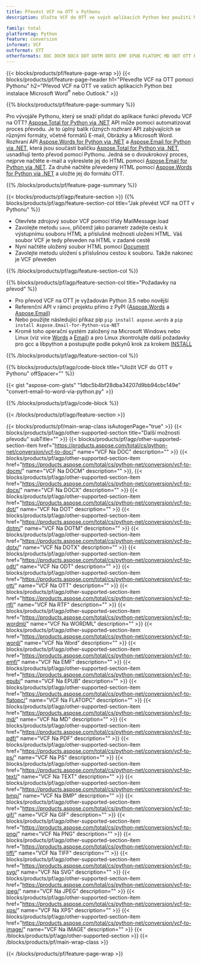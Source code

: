 ```yaml
---
title: Převést VCF na OTT v Pythonu
description: Uložte VCF do OTT ve svých aplikacích Python bez použití Microsoft Outlook nebo Word 

family: total
platformtag: Python
feature: conversion
informat: VCF
outformat: OTT
otherformats: DOC DOCM DOCX DOT DOTM DOTX EMF EPUB FLATOPC MD ODT OTT PCL PDF PS RTF TEXT WORD WORDML BMP GIF IMAGE JPEG TIFF PNG SVG XPS
---
```

{{< blocks/products/pf/feature-page-wrap >}}
{{< blocks/products/pf/feature-page-header h1="Převeďte VCF na OTT pomocí Pythonu" h2="Převod VCF na OTT ve vašich aplikacích Python bez instalace Microsoft Word<sup>&reg;</sup> nebo Outlook." >}}

{{% blocks/products/pf/feature-page-summary %}}

Pro vývojáře Pythonu, který se snaží přidat do aplikace funkci převodu VCF na OTT? [Aspose.Total for Python via .NET](https://products.aspose.com/total/python-net/) API může pomoci automatizovat proces převodu. Je to úplný balík různých rozhraní API zabývajících se různými formáty, včetně formátů E-mail, Obrázky a Microsoft Word. Rozhraní API [Aspose.Words for Python via .NET](https://products.aspose.com/words/python-net/) a [Aspose.Email for Python via .NET](https://products.aspose.com/email/python-net/), která jsou součástí balíčku [Aspose.Total for Python via .NET](https://products.aspose.com/total/python-net/), usnadňují tento převod pomocí Pythonu. Jedná se o dvoukrokový proces, nejprve načtěte e-mail a vykreslete jej do HTML pomocí [Aspose.Email for Python via .NET](https://products.aspose.com/email/python-net/). Za druhé načtěte převedený HTML pomocí [Aspose.Words for Python via .NET](https://products.aspose.com/words/python-net/) a uložte jej do formátu OTT.

{{% /blocks/products/pf/feature-page-summary %}}

{{< blocks/products/pf/agp/feature-section >}}
{{% blocks/products/pf/agp/feature-section-col title="Jak převést VCF na OTT v Pythonu" %}}

- Otevřete zdrojový soubor VCF pomocí třídy MailMessage.load
- Zavolejte metodu `save`, přičemž jako parametr zadejte cestu k výstupnímu souboru HTML a příslušné možnosti uložení HTML. Váš soubor VCF je tedy převeden na HTML v zadané cestě
- Nyní načtěte uložený soubor HTML pomocí [Document](https://reference.aspose.com/words/python-net/aspose.words/document/)
- Zavolejte metodu uložení s příslušnou cestou k souboru. Takže nakonec je VCF převeden

{{% /blocks/products/pf/agp/feature-section-col %}}

{{% blocks/products/pf/agp/feature-section-col title="Požadavky na převod" %}}

- Pro převod VCF na OTT je vyžadován Python 3.5 nebo novější
- Referenční API v rámci projektu přímo z PyPI ([Aspose.Words](https://pypi.org/project/aspose-words/) a [Aspose.Email](https://pypi.org/project/Aspose.Email-for-Python-via-NET/))
- Nebo použijte následující příkaz pip ```pip install aspose.words``` a ```pip install Aspose.Email-for-Python-via-NET``` 
- Kromě toho operační systém založený na Microsoft Windows nebo Linux (viz více [Words](https://docs.aspose.com/words/python-net/system-requirements/) a [Email](https://docs.aspose.com/email/python-net/system-requirements/)) a pro Linux zkontrolujte další požadavky pro gcc a libpython a postupujte podle pokynů krok za krokem [INSTALL](https://docs.aspose.com/words/python-net/installation/)
 

{{% /blocks/products/pf/agp/feature-section-col %}}

{{% blocks/products/pf/agp/code-block title="Uložit VCF do OTT v Pythonu" offSpacer="" %}}

{{< gist "aspose-com-gists" "1dbc5b4bf28dba34207d9bb94cbc149e" "convert-email-to-word-via-python.py" >}}

{{% /blocks/products/pf/agp/code-block %}}

{{< /blocks/products/pf/agp/feature-section >}}

{{< blocks/products/pf/main-wrap-class isAutogenPage="true" >}}
{{< blocks/products/pf/agp/other-supported-section title="Další možnosti převodu" subTitle="" >}}
{{< blocks/products/pf/agp/other-supported-section-item href="https://products.aspose.com/total/cs/python-net/conversion/vcf-to-doc/" name="VCF Na DOC" description="" >}}
{{< blocks/products/pf/agp/other-supported-section-item href="https://products.aspose.com/total/cs/python-net/conversion/vcf-to-docm/" name="VCF Na DOCM" description="" >}},
{{< blocks/products/pf/agp/other-supported-section-item href="https://products.aspose.com/total/cs/python-net/conversion/vcf-to-docx/" name="VCF Na DOCX" description="" >}}
{{< blocks/products/pf/agp/other-supported-section-item href="https://products.aspose.com/total/cs/python-net/conversion/vcf-to-dot/" name="VCF Na DOT" description="" >}}
{{< blocks/products/pf/agp/other-supported-section-item href="https://products.aspose.com/total/cs/python-net/conversion/vcf-to-dotm/" name="VCF Na DOTM" description="" >}}
{{< blocks/products/pf/agp/other-supported-section-item href="https://products.aspose.com/total/cs/python-net/conversion/vcf-to-dotx/" name="VCF Na DOTX" description="" >}}
{{< blocks/products/pf/agp/other-supported-section-item href="https://products.aspose.com/total/cs/python-net/conversion/vcf-to-odt/" name="VCF Na ODT" description="" >}}
{{< blocks/products/pf/agp/other-supported-section-item href="https://products.aspose.com/total/cs/python-net/conversion/vcf-to-ott/" name="VCF Na OTT" description="" >}}
{{< blocks/products/pf/agp/other-supported-section-item href="https://products.aspose.com/total/cs/python-net/conversion/vcf-to-rtf/" name="VCF Na RTF" description="" >}}
{{< blocks/products/pf/agp/other-supported-section-item href="https://products.aspose.com/total/cs/python-net/conversion/vcf-to-wordml/" name="VCF Na WORDML" description="" >}}
{{< blocks/products/pf/agp/other-supported-section-item href="https://products.aspose.com/total/cs/python-net/conversion/vcf-to-word/" name="VCF Na Word" description="" >}}
{{< blocks/products/pf/agp/other-supported-section-item href="https://products.aspose.com/total/cs/python-net/conversion/vcf-to-emf/" name="VCF Na EMF" description="" >}}
{{< blocks/products/pf/agp/other-supported-section-item href="https://products.aspose.com/total/cs/python-net/conversion/vcf-to-epub/" name="VCF Na EPUB" description="" >}}
{{< blocks/products/pf/agp/other-supported-section-item href="https://products.aspose.com/total/cs/python-net/conversion/vcf-to-flatopc/" name="VCF Na FLATOPC" description="" >}}
{{< blocks/products/pf/agp/other-supported-section-item href="https://products.aspose.com/total/cs/python-net/conversion/vcf-to-md/" name="VCF Na MD" description="" >}}
{{< blocks/products/pf/agp/other-supported-section-item href="https://products.aspose.com/total/cs/python-net/conversion/vcf-to-pdf/" name="VCF Na PDF" description="" >}}
{{< blocks/products/pf/agp/other-supported-section-item href="https://products.aspose.com/total/cs/python-net/conversion/vcf-to-ps/" name="VCF Na PS" description="" >}}
{{< blocks/products/pf/agp/other-supported-section-item href="https://products.aspose.com/total/cs/python-net/conversion/vcf-to-text/" name="VCF Na TEXT" description="" >}}
{{< blocks/products/pf/agp/other-supported-section-item href="https://products.aspose.com/total/cs/python-net/conversion/vcf-to-bmp/" name="VCF Na BMP" description="" >}}
{{< blocks/products/pf/agp/other-supported-section-item href="https://products.aspose.com/total/cs/python-net/conversion/vcf-to-gif/" name="VCF Na GIF" description="" >}}
{{< blocks/products/pf/agp/other-supported-section-item href="https://products.aspose.com/total/cs/python-net/conversion/vcf-to-png/" name="VCF Na PNG" description="" >}}
{{< blocks/products/pf/agp/other-supported-section-item href="https://products.aspose.com/total/cs/python-net/conversion/vcf-to-tiff/" name="VCF Na TIFF" description="" >}}
{{< blocks/products/pf/agp/other-supported-section-item href="https://products.aspose.com/total/cs/python-net/conversion/vcf-to-svg/" name="VCF Na SVG" description="" >}}
{{< blocks/products/pf/agp/other-supported-section-item href="https://products.aspose.com/total/cs/python-net/conversion/vcf-to-jpeg/" name="VCF Na JPEG" description="" >}}
{{< blocks/products/pf/agp/other-supported-section-item href="https://products.aspose.com/total/cs/python-net/conversion/vcf-to-xps/" name="VCF Na XPS" description="" >}}
{{< blocks/products/pf/agp/other-supported-section-item href="https://products.aspose.com/total/cs/python-net/conversion/vcf-to-image/" name="VCF Na IMAGE" description="" >}}
{{< /blocks/products/pf/agp/other-supported-section >}}
{{< /blocks/products/pf/main-wrap-class >}}

{{< /blocks/products/pf/feature-page-wrap >}}
